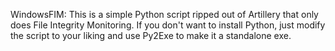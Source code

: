 WindowsFIM: This is a simple Python script ripped out of Artillery that only does File Integrity Monitoring. If you don't want to install Python, just modify the script to your liking and use Py2Exe to make it a standalone exe.
